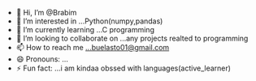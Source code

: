 - 👋 Hi, I’m @Brabim
- 👀 I’m interested in ...Python(numpy,pandas)
- 🌱 I’m currently learning ...C programming
- 💞️ I’m looking to collaborate on ...any projects realted to programming  
- 📫 How to reach me ...buelasto01@gmail.com
- 😄 Pronouns: ...
- ⚡ Fun fact: ...i am kindaa obssed with languages(active_learner)

<!---
Buelassto/Buelassto is a ✨ special ✨ repository because its `README.md` (this file) appears on your GitHub profile.
You can click the Preview link to take a look at your changes.
--->

